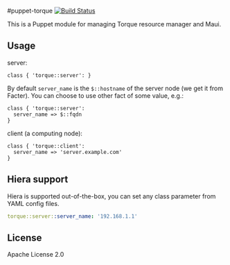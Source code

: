 #puppet-torque
[![Build Status](https://travis-ci.org/deric/puppet-torque.png?branch=master)](https://travis-ci.org/deric/puppet-torque)

This is a Puppet module for managing Torque resource manager and Maui.

## Usage

server:
```puppet
class { 'torque::server': }
```
By default `server_name` is the `$::hostname` of the server node (we get it from Facter). You can choose to use other fact of some value, e.g.:

```puppet
class { 'torque::server':
  server_name => $::fqdn
}
```

client (a computing node):

```puppet
class { 'torque::client':
  server_name => 'server.example.com'
}
```

## Hiera support

Hiera is supported out-of-the-box, you can set any class parameter from YAML config files.

```yaml
torque::server::server_name: '192.168.1.1'
```


## License

Apache License 2.0
